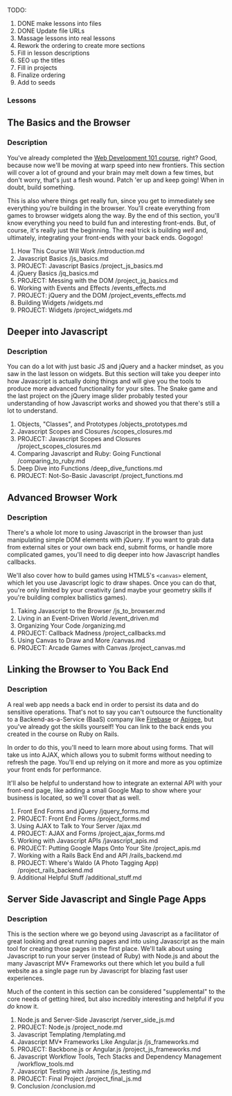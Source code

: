 
TODO:
1. DONE make lessons into files
2. DONE Update file URLs
3. Massage lessons into real lessons
4. Rework the ordering to create more sections
5. Fill in lesson descriptions
6. SEO up the titles
6. Fill in projects
7. Finalize ordering
8. Add to seeds


### Lessons

## The Basics and the Browser

### Description
You've already completed the [Web Development 101 course](/courses/web-development-101/lessons#section-the-front-end), right?  Good, because now we'll be moving at warp speed into new frontiers.  This section will cover a lot of ground and your brain may melt down a few times, but don't worry, that's just a flesh wound.  Patch 'er up and keep going!  When in doubt, build something.

This is also where things get really fun, since you get to immediately see everything you're building in the browser.  You'll create everything from games to browser widgets along the way.  By the end of this section, you'll know everything you need to build fun and interesting front-ends.  But, of course, it's really just the beginning.  The real trick is building *well* and, ultimately, integrating your front-ends with your back ends.  Gogogo!

1. How This Course Will Work
    /introduction.md
2. Javascript Basics
    /js_basics.md
3. PROJECT: Javascript Basics
    /project_js_basics.md
4. jQuery Basics
    /jq_basics.md
5. PROJECT: Messing with the DOM
    /project_jq_basics.md
6. Working with Events and Effects
    /events_effects.md
7. PROJECT: jQuery and the DOM
    /project_events_effects.md
8. Building Widgets
    /widgets.md
9. PROJECT: Widgets
    /project_widgets.md

## Deeper into Javascript

### Description
You can do a lot with just basic JS and jQuery and a hacker mindset, as you saw in the last lesson on widgets.  But this section will take you deeper into how Javascript is actually doing things and will give you the tools to produce more advanced functionality for your sites.  The Snake game and the last project on the jQuery image slider probably tested your understanding of how Javascript works and showed you that there's still a lot to understand.

1. Objects, "Classes", and Prototypes
    /objects_prototypes.md
2. Javascript Scopes and Closures
    /scopes_closures.md
3. PROJECT: Javascript Scopes and Closures
    /project_scopes_closures.md
4. Comparing Javascript and Ruby: Going Functional
    /comparing_to_ruby.md
5. Deep Dive into Functions
    /deep_dive_functions.md
6. PROJECT: Not-So-Basic Javascript
    /project_functions.md

## Advanced Browser Work

### Description
There's a whole lot more to using Javascript in the browser than just manipulating simple DOM elements with jQuery.  If you want to grab data from external sites or your own back end, submit forms, or handle more complicated games, you'll need to dig deeper into how Javascript handles callbacks.  

We'll also cover how to build games using HTML5's `<canvas>` element, which let you use Javascript logic to draw shapes.  Once you can do that, you're only limited by your creativity (and maybe your geometry skills if you're building complex ballistics games).

1. Taking Javascript to the Browser
    /js_to_browser.md
2. Living in an Event-Driven World
    /event_driven.md
3. Organizing Your Code
    /organizing.md
4. PROJECT: Callback Madness
    /project_callbacks.md
5. Using Canvas to Draw and More
    /canvas.md
6. PROJECT: Arcade Games with Canvas
    /project_canvas.md

## Linking the Browser to You Back End

### Description
A real web app needs a back end in order to persist its data and do sensitive operations.  That's not to say you can't outsource the functionality to a Backend-as-a-Service (BaaS) company like [Firebase](https://www.firebase.com/) or [Apigee](http://apigee.com/), but you've already got the skills yourself! You can link to the back ends you created in the course on Ruby on Rails.  

In order to do this, you'll need to learn more about using forms. That will take us into AJAX, which allows you to submit forms without needing to refresh the page.  You'll end up relying on it more and more as you optimize your front ends for performance.

It'll also be helpful to understand how to integrate an external API with your front-end page, like adding a small Google Map to show where your business is located, so we'll cover that as well.

1. Front End Forms and jQuery
    /jquery_forms.md
2. PROJECT: Front End Forms
    /project_forms.md
3. Using AJAX to Talk to Your Server
    /ajax.md
4. PROJECT: AJAX and Forms
    /project_ajax_forms.md
5. Working with Javascript APIs
    /javascript_apis.md
6. PROJECT: Putting Google Maps Onto Your Site
    /project_apis.md
7. Working with a Rails Back End and API
    /rails_backend.md
8. PROJECT: Where's Waldo (A Photo Tagging App)
    /project_rails_backend.md
9. Additional Helpful Stuff
    /additional_stuff.md

## Server Side Javascript and Single Page Apps

### Description
This is the section where we go beyond using Javascript as a facilitator of great looking and great running pages and into using Javascript as the main tool for creating those pages in the first place.  We'll talk about using Javascript to run your server (instead of Ruby) with Node.js and about the many Javascript MV* Frameworks out there which let you build a full website as a single page run by Javascript for blazing fast user experiences.

Much of the content in this section can be considered "supplemental" to the core needs of getting hired, but also incredibly interesting and helpful if you *do* know it.

1. Node.js and Server-Side Javascript
    /server_side_js.md
2. PROJECT: Node.js
    /project_node.md
3. Javascript Templating
    /templating.md
4. Javascript MV* Frameworks Like Angular.js
    /js_frameworks.md
5. PROJECT: Backbone.js or Angular.js
    /project_js_frameworks.md
6. Javascript Workflow Tools, Tech Stacks and Dependency Management
    /workflow_tools.md
7. Javascript Testing with Jasmine
    /js_testing.md
8. PROJECT: Final Project
    /project_final_js.md
9. Conclusion
    /conclusion.md




























